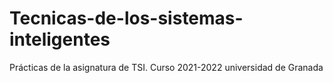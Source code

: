 # Tecnicas-de-los-sistemas-inteligentes
Prácticas de la asignatura de TSI. Curso 2021-2022 universidad de Granada
